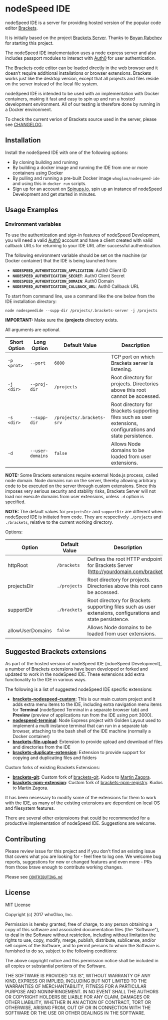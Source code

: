 nodeSpeed IDE
=============

nodeSpeed IDE is a server for providing hosted version of the popular code editor [Brackets](http://brackets.io/). 

It is initially based on the project [Brackets Server](https://github.com/rabchev/brackets-server). Thanks to [Boyan Rabchev](https://github.com/rabchev) for starting this project. 

The nodeSpeed IDE implementation uses a node express server and also includes passport modules to interact with [Auth0](https://auth0.com/) for user authentication. 

The Brackets code editor can be loaded directly in the web browser and it doesn’t require additional installations or browser extensions. Brackets works just like the desktop version, except that all projects and files reside on the server instead of the local file system. 

nodeSpeed IDE is intended to be used with an implementation with Docker containers, making it fast and easy to spin up and run a hosted development environment. All of our testing is therefore done by running in a Docker environment. 

To check the current verion of Brackets source used in the server, please see [CHANGELOG](https://github.com/whoGloo/nodespeed-ide/blob/master/CHANGELOG.md).

## Installation
Install the nodeSpeed IDE with one of the following options: 
- By cloning building and runinng
- By building a docker image and running the IDE from one or more containers using Docker
- By pulling and running a pre-built Docker image `whogloo/nodespeed-ide` and using this in `docker run` scripts.
- Sign up for an account on [Spinups.io](https://spinups.io), spin up an instance of nodeSpeed Development and get started in minutes.  

## Usage Examples
### Environment variables
To use the authentication and sign-in features of nodeSpeed Development, you will need a valid [Auth0](https://auth0.com/) account and have a client created with valid callback URLs for returning to your IDE URL after successful authentication.

The following environment variable should be set on the machine (or Docker container) that the IDE is being launched from:  
- **`NODESPEED_AUTHENTICATION_APPLICATION`**: Auth0 Client ID
- **`NODESPEED_AUTHENTICATION_SECRET`**: Auth0 Client Secret
- **`NODESPEED_AUTHENTICATION_DOMAIN`**: Auth0 Domain
- **`NODESPEED_AUTHENTICATION_CALLBACK_URL`**: Auth0 Callback URL

To start from command line, use a command like the one below from the IDE installation directory: 

```
node nodespeedide --supp-dir /projects/.brackets-server -j /projects
```

**IMPORTANT:** Make sure the **/projects** directory exists.

All arguments are optional.

| Short Option | Long Option      | Default Value             | Description
|--------------|------------------|---------------------------|------------------------------------------------------------
| `-p <prot>`  | `--port`         | `6800`                    | TCP port on which Brackets server is listening.
| `-j <dir>`   | `--proj-dir`     | `/projects `              | Root directory for projects. Directories above this root cannot be accessed.
| `-s <dir>`   | `--supp-dir`     | `/projects/.brackets-srv` | Root directory for Brackets supporting files such as user extensions, configurations and state persistence.
| `-d`         | `--user-domains` | `false`                   | Allows Node domains to be loaded from user extensions.

**NOTE:** Some Brackets extensions require external Node.js process, called node domain. Node domains run on the server, thereby allowing arbitrary code to be executed on the server through custom extensions.  Since this imposes very serious security and stability risks, Brackets Server will not load nor execute domains from user extensions, unless `-d` option is specified.

**NOTE:** The default values for `projectsDir` and `supportDir` are different when nodeSpeed IDE is initiated from code. They are respectively `./projects` and `./brackets`, relative to the current working directory.

Options:

| Option           | Default Value     | Description
|------------------|-------------------|------------------------------------------------------------
| httpRoot         | `/brackets`       | Defines the root HTTP endpoint for Brackets Server (http://yourdomain.com/brackets).
| projectsDir      | `./projects`      | Root directory for projects. Directories above this root cannot be accessed.
| supportDir       | `./brackets`      | Root directory for Brackets supporting files such as user extensions, configurations and state persistence.
| allowUserDomains | `false`           | Allows Node domains to be loaded from user extensions.


## Suggested Brackets extensions
As part of the hosted version of nodeSpeed IDE (ndoeSpeed Development), a number of Brackets extensions have been developed or forked and updated to work in the nodeSpeed IDE. These extensions add extra functionality to the IDE in various ways. 

The following is a list of suggested nodeSpeed IDE specific extensions: 
- [**brackets-nodespeed-custom**](https://github.com/whoGloo/brackets-nodespeed-custom): This is our main custom project and it adds extra menu items to the IDE, including extra navigation menu items for **Terminal** (nodeSpeed Terminal in a separate browser tab) and **Preview** (preview of applications run from the IDE using port 3000). 
- [**nodespeed-terminal**](https://github.com/whoGloo/nodespeed-terminal): Node Express project with Golden Layout used to implement a multi instance terminal that can run in a separate tab browser, attaching to the bash shell of the IDE machine (normally a Docker container)
- [**brackets-file-upload**](https://github.com/whoGloo/brackets-file-upload): Extension to provide upload and download of files and directories from the IDE
- [**brackets-duplicate-extension**](https://github.com/whoGloo/brackets-duplicate-extension): Extension to provide support for copying and duplicating files and folders

Custom forks of existing Brackets Extensions: 
- [**brackets-git**](https://github.com/whoGloo/brackets-git): Custom fork of [brackets-git](https://github.com/zaggino/brackets-git). Kudos to [Martin Zagora](https://github.com/zaggino). 
- [**brackets-npm-extension**](https://github.com/whoGloo/brackets-npm-registry): Custom fork of [brackets-npm-registry](https://github.com/zaggino/brackets-npm-registry). Kudos to [Martin Zagora](https://github.com/zaggino). 

It has been necessary to modify some of the extensions for them to work with the IDE, as many of the existing extensions are dependent on local OS and filesystem features. 

There are several other extensioons that could be recommended for a productive implementation of nodeSpeed IDE. Suggestions are welcome. 


Contributing
------------
Please review issue for this project and if you don't find an existing issue that covers what you are looking for - feel free to log one. We welcome bug reports, suggestions for new or changed features and even more - PRs from those brave enough to contribute working changes.  

Please see [`CONTRIBUTING.md`](https://github.com/whoGloo/nodespeed-ide/blob/master/CONTRIBUTING.md)

License
-------

MIT License

Copyright (c) 2017 whoGloo, Inc.

Permission is hereby granted, free of charge, to any person obtaining a copy
of this software and associated documentation files (the "Software"), to deal
in the Software without restriction, including without limitation the rights
to use, copy, modify, merge, publish, distribute, sublicense, and/or sell
copies of the Software, and to permit persons to whom the Software is
furnished to do so, subject to the following conditions:

The above copyright notice and this permission notice shall be included in all
copies or substantial portions of the Software.

THE SOFTWARE IS PROVIDED "AS IS", WITHOUT WARRANTY OF ANY KIND, EXPRESS OR
IMPLIED, INCLUDING BUT NOT LIMITED TO THE WARRANTIES OF MERCHANTABILITY,
FITNESS FOR A PARTICULAR PURPOSE AND NONINFRINGEMENT. IN NO EVENT SHALL THE
AUTHORS OR COPYRIGHT HOLDERS BE LIABLE FOR ANY CLAIM, DAMAGES OR OTHER
LIABILITY, WHETHER IN AN ACTION OF CONTRACT, TORT OR OTHERWISE, ARISING FROM,
OUT OF OR IN CONNECTION WITH THE SOFTWARE OR THE USE OR OTHER DEALINGS IN THE
SOFTWARE.
